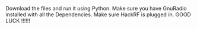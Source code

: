 Download the files and run it using Python.
Make sure you have GnuRadio installed with all the Dependencies.
Make sure HackRF is plugged in.
GOOD LUCK !!!!!!
